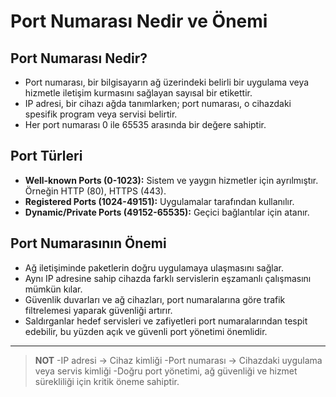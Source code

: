 # Port Numarası Nedir ve Önemi

## Port Numarası Nedir?
- Port numarası, bir bilgisayarın ağ üzerindeki belirli bir uygulama veya hizmetle iletişim kurmasını sağlayan sayısal bir etikettir.
- IP adresi, bir cihazı ağda tanımlarken; port numarası, o cihazdaki spesifik program veya servisi belirtir.
- Her port numarası 0 ile 65535 arasında bir değere sahiptir.

## Port Türleri
- **Well-known Ports (0-1023):** Sistem ve yaygın hizmetler için ayrılmıştır. Örneğin HTTP (80), HTTPS (443).
- **Registered Ports (1024-49151):** Uygulamalar tarafından kullanılır.
- **Dynamic/Private Ports (49152-65535):** Geçici bağlantılar için atanır.

## Port Numarasının Önemi
- Ağ iletişiminde paketlerin doğru uygulamaya ulaşmasını sağlar.
- Aynı IP adresine sahip cihazda farklı servislerin eşzamanlı çalışmasını mümkün kılar.
- Güvenlik duvarları ve ağ cihazları, port numaralarına göre trafik filtrelemesi yaparak güvenliği artırır.
- Saldırganlar hedef servisleri ve zafiyetleri port numaralarından tespit edebilir, bu yüzden açık ve güvenli port yönetimi önemlidir.
  
----
>**NOT**
>-IP adresi → Cihaz kimliği
>-Port numarası → Cihazdaki uygulama veya servis kimliği 
>-Doğru port yönetimi, ağ güvenliği ve hizmet sürekliliği için kritik öneme sahiptir.

